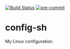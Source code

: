 [![Build Status](https://travis-ci.com/yyang-even/yyLinuxConfig.svg?branch=master)](https://travis-ci.com/yyang-even/yyLinuxConfig) [![pre-commit](https://img.shields.io/badge/pre--commit-enabled-brightgreen?logo=pre-commit&logoColor=white)](https://github.com/pre-commit/pre-commit)

# config-sh
My Linux configuration.
